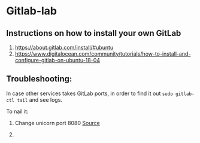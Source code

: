 # Gitlab-lab


## Instructions on how to install your own GitLab

1. https://about.gitlab.com/install/#ubuntu
2. https://www.digitalocean.com/community/tutorials/how-to-install-and-configure-gitlab-on-ubuntu-18-04

## Troubleshooting:

In case other services takes GitLab ports, in order to find it out `sudo gitlab-ctl tail` and see logs.

To nail it: 

1. Change unicorn port 8080 [Source](https://stackoverflow.com/questions/33254100/502-whoops-gitlab-is-taking-too-much-time-to-respond)

2. 
